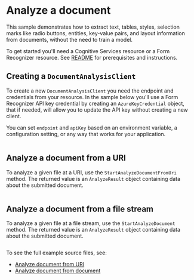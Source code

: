 # Analyze a document

This sample demonstrates how to extract text, tables, styles, selection marks like radio buttons, entities, key-value pairs, and layout information from documents, without the need to train a model.

To get started you'll need a Cognitive Services resource or a Form Recognizer resource.  See [README][README] for prerequisites and instructions.

## Creating a `DocumentAnalysisClient`

To create a new `DocumentAnalysisClient` you need the endpoint and credentials from your resource. In the sample below you'll use a Form Recognizer API key credential by creating an `AzureKeyCredential` object, that if needed, will allow you to update the API key without creating a new client.

You can set `endpoint` and `apiKey` based on an environment variable, a configuration setting, or any way that works for your application.

```C# Snippet:CreateDocumentAnalysisClient
```

## Analyze a document from a URI

To analyze a given file at a URI, use the `StartAnalyzeDocumentFromUri` method. The returned value is an `AnalyzeResult` object containing data about the submitted document.

```C# Snippet:FormRecognizerAnalyzeDocumentFromUriAsync
```

## Analyze a document from a file stream

To analyze a given file at a file stream, use the `StartAnalyzeDocument` method. The returned value is an `AnalyzeResult` object containing data about the submitted document.

```C# Snippet:FormRecognizerAnalyzeDocumentFromFileAsync
```

To see the full example source files, see:

* [Analyze document from URI](https://github.com/Azure/azure-sdk-for-net/blob/main/sdk/formrecognizer/Azure.AI.FormRecognizer/tests/samples/Sample_AnalyzeDocumentFromUriAsync.cs)
* [Analyze document from document](https://github.com/Azure/azure-sdk-for-net/blob/main/sdk/formrecognizer/Azure.AI.FormRecognizer/tests/samples/Sample_AnalyzeDocumentFromFileAsync.cs)

[README]: https://github.com/Azure/azure-sdk-for-net/tree/main/sdk/formrecognizer/Azure.AI.FormRecognizer#getting-started
